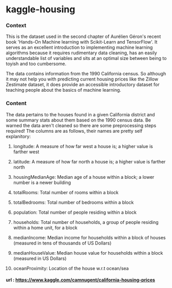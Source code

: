 # kaggle-housing
### Context
This is the dataset used in the second chapter of Aurélien Géron's recent book 'Hands-On Machine learning with Scikit-Learn and TensorFlow'. It serves as an excellent introduction to implementing machine learning algorithms because it requires rudimentary data cleaning, has an easily understandable list of variables and sits at an optimal size between being to toyish and too cumbersome.

The data contains information from the 1990 California census. So although it may not help you with predicting current housing prices like the Zillow Zestimate dataset, it does provide an accessible introductory dataset for teaching people about the basics of machine learning.

### Content
The data pertains to the houses found in a given California district and some summary stats about them based on the 1990 census data. Be warned the data aren't cleaned so there are some preprocessing steps required! The columns are as follows, their names are pretty self explanitory:

1. longitude: A measure of how far west a house is; a higher value is farther west

2. latitude: A measure of how far north a house is; a higher value is farther north

3. housingMedianAge: Median age of a house within a block; a lower number is a newer building

4. totalRooms: Total number of rooms within a block

5. totalBedrooms: Total number of bedrooms within a block

6. population: Total number of people residing within a block

7. households: Total number of households, a group of people residing within a home unit, for a block

8. medianIncome: Median income for households within a block of houses (measured in tens of thousands of US Dollars)

9. medianHouseValue: Median house value for households within a block (measured in US Dollars)

10. oceanProximity: Location of the house w.r.t ocean/sea

#### url : https://www.kaggle.com/camnugent/california-housing-prices

